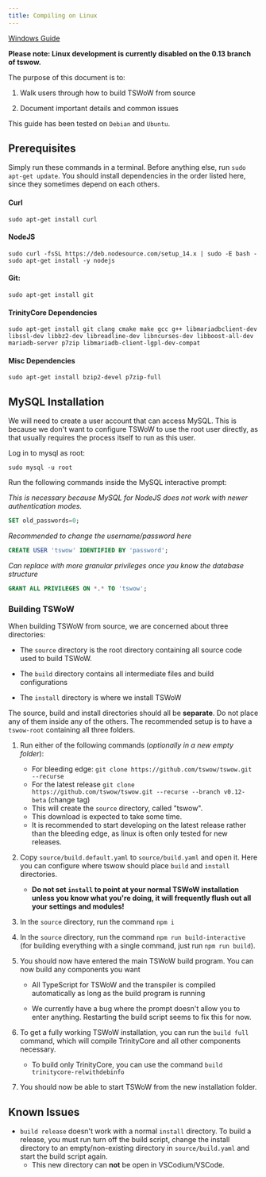 ```yaml
---
title: Compiling on Linux
---
```


[Windows Guide](../compiling/)

**Please note: Linux development is currently disabled on the 0.13 branch of tswow.**

The purpose of this document is to:

1. Walk users through how to build TSWoW from source

2. Document important details and common issues

This guide has been tested on `Debian` and `Ubuntu`.

## Prerequisites
Simply run these commands in a terminal. Before anything else, run `sudo apt-get update`.
You should install dependencies in the order listed here, since they sometimes depend on each others.

#### Curl
```
sudo apt-get install curl
```

#### NodeJS
```
sudo curl -fsSL https://deb.nodesource.com/setup_14.x | sudo -E bash -
sudo apt-get install -y nodejs
```

#### Git:
```
sudo apt-get install git
```

#### TrinityCore Dependencies
```sudo apt-get install git clang cmake make gcc g++ libmariadbclient-dev libssl-dev libbz2-dev libreadline-dev libncurses-dev libboost-all-dev mariadb-server p7zip libmariadb-client-lgpl-dev-compat```

#### Misc Dependencies
```sudo apt-get install bzip2-devel p7zip-full```

## MySQL Installation

We will need to create a user account that can access MySQL. This is because we don't want to configure TSWoW to use the root user directly, as that usually requires
the process itself to run as this user.

Log in to mysql as root:
```
sudo mysql -u root
```

Run the following commands inside the MySQL interactive prompt:

_This is necessary because MySQL for NodeJS does not work with newer authentication modes._
```sql
SET old_passwords=0;
```

_Recommended to change the username/password here_
```sql
CREATE USER 'tswow' IDENTIFIED BY 'password';
```

_Can replace with more granular privileges once you know the database structure_
```sql
GRANT ALL PRIVILEGES ON *.* TO 'tswow';
```

### Building TSWoW

When building TSWoW from source, we are concerned about three directories:

- The `source` directory is the root directory containing all source code used to build TSWoW.

- The `build` directory contains all intermediate files and build configurations

- The `install` directory is where we install TSWoW

The source, build and install directories should all be **separate**. Do not place any of them inside any of the others. The recommended setup is to have a `tswow-root` containing all three folders.

1. Run either of the following commands (_optionally in a new empty folder_):
    - For bleeding edge: `git clone https://github.com/tswow/tswow.git --recurse`
    - For the latest release `git clone https://github.com/tswow/tswow.git --recurse --branch v0.12-beta` (change tag)
    - This will create the `source` directory, called "tswow".
    - This download is expected to take some time.
    - It is recommended to start developing on the latest release rather than the bleeding edge, as linux is often only tested for new releases.

2. Copy `source/build.default.yaml` to `source/build.yaml` and open it. Here you can configure where tswow should place `build` and `install` directories.

    - <span>**Do not set `install` to point at your normal TSWoW installation unless you know what you're doing, it will frequently flush out all your settings and modules!**</span>

3. In the `source` directory, run the command `npm i`

4. In the `source` directory, run the command `npm run build-interactive` (for building everything with a single command, just run `npm run build`).

6. You should now have entered the main TSWoW build program. You can now build any components you want

    - All TypeScript for TSWoW and the transpiler is compiled automatically as long as the build program is running

    - We currently have a bug where the prompt doesn't allow you to enter anything. Restarting the build script seems to fix this for now.

7. To get a fully working TSWoW installation, you can run the `build full` command, which will compile TrinityCore and all other components necessary.

    - <span>To build only TrinityCore, you can use the command `build trinitycore-relwithdebinfo`</span>

8. You should now be able to start TSWoW from the new installation folder.

## Known Issues

- `build release` doesn't work with a normal `install` directory. To build a release, you must run turn off the build script, change the install directory to an empty/non-existing directory in `source/build.yaml` and start the build script again.
    - <span>This new directory can **not** be open in VSCodium/VSCode.</span>
